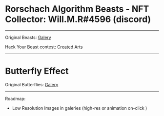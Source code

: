 # Rorschach Algorithm Beasts - NFT Collector: Will.M.R#4596 (discord)

---

Original Beasts: <a href="https://willianmattosribeiro.github.io/cardano-nft-contests/website/original-galery.html">Galery</a>

Hack Your Beast contest: <a href="https://willianmattosribeiro.github.io/cardano-nft-contests/website/hack-your-beast-galery-v2.html">Created Arts</a>

---

# Butterfly Effect

Original Butterflies: <a href="https://willianmattosribeiro.github.io/cardano-nft-contests/website/butterfly-effect-galery.html">Galery</a>

---

Roadmap:

- Low Resolution Images in galeries (high-res or animation on-click )